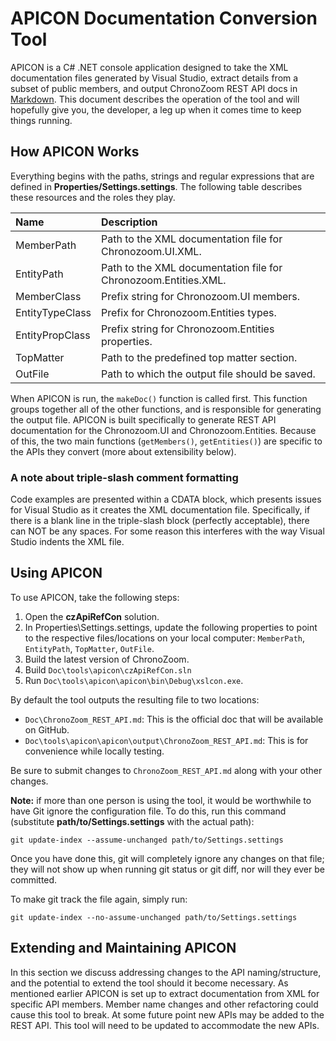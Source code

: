 # APICON Documentation Conversion Tool #

APICON is a C# .NET console application designed to take the XML documentation files generated by Visual Studio, extract details from a subset of public members, and output ChronoZoom REST API docs in [Markdown](http://daringfireball.net/projects/markdown/).  This document describes the operation of the tool and will hopefully give you, the developer, a leg up when it comes time to keep things running.

## How APICON Works ##

Everything begins with the paths, strings and regular expressions that are defined in **Properties/Settings.settings**. The following table describes these resources and the roles they play.

|Name|Description|
|:---|:----------|
|MemberPath|Path to the XML documentation file for Chronozoom.UI.XML.|
|EntityPath|Path to the XML documentation file for Chronozoom.Entities.XML.|
|MemberClass|Prefix string for Chronozoom.UI members.|
|EntityTypeClass|Prefix for Chronozoom.Entities types.|
|EntityPropClass|Prefix string for Chronozoom.Entities properties.|
|TopMatter|Path to the predefined top matter section.|
|OutFile|Path to which the output file should be saved.|

When APICON is run, the `makeDoc()` function is called first. This function groups together all of the other functions, and is responsible for generating the output file. APICON is built specifically to generate REST API documentation for the Chronozoom.UI and Chronozoom.Entities. Because of this, the two main functions (`getMembers()`, `getEntities()`) are specific to the APIs they convert (more about extensibility below).

### A note about triple-slash comment formatting ###
Code examples are presented within a CDATA block, which presents issues for Visual Studio as it creates the XML documentation file. Specifically, if there is a blank line in the triple-slash block (perfectly acceptable), there can NOT be any spaces. For some reason this interferes with the way Visual Studio indents the XML file. 

## Using APICON ##

To use APICON, take the following steps:

1. Open the **czApiRefCon** solution.
2. In Properties\Settings.settings, update the following properties to point to the respective files/locations on your local computer: `MemberPath`, `EntityPath`, `TopMatter`, `OutFile`.
3. Build the latest version of ChronoZoom.
4. Build `Doc\tools\apicon\czApiRefCon.sln`
5. Run `Doc\tools\apicon\apicon\bin\Debug\xslcon.exe`.

By default the tool outputs the resulting file to two locations:
- `Doc\ChronoZoom_REST_API.md`: This is the official doc that will be available on GitHub.
- `Doc\tools\apicon\apicon\output\ChronoZoom_REST_API.md`: This is for convenience while locally testing.

Be sure to submit changes to `ChronoZoom_REST_API.md` along with your other changes.

**Note:** if more than one person is using the tool, it would be worthwhile to have Git ignore the configuration file. To do this, run this command (substitute **path/to/Settings.settings** with the actual path):

    git update-index --assume-unchanged path/to/Settings.settings

Once you have done this, git will completely ignore any changes on that file; they will not show up when running git status or git diff, nor will they ever be committed.

To make git track the file again, simply run:

    git update-index --no-assume-unchanged path/to/Settings.settings

## Extending and Maintaining APICON ##

In this section we discuss addressing changes to the API naming/structure, and the potential to extend the tool should it become necessary. As mentioned earlier APICON is set up to extract documentation from XML for specific API members. Member name changes and other refactoring could cause this tool to break. At some future point new APIs may be added to the REST API. This tool will need to be updated to accommodate the new APIs.